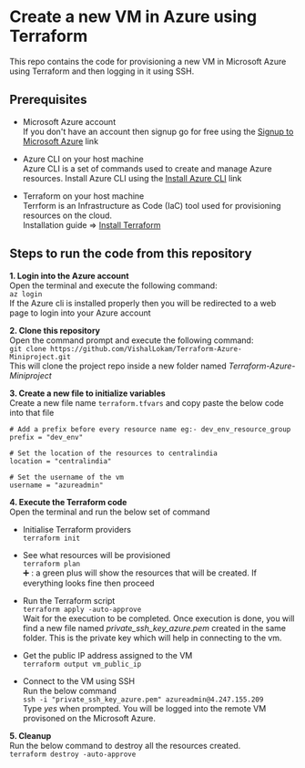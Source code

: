 # Create a new VM in Azure using Terraform
This repo contains the code for provisioning a new VM in Microsoft Azure using Terraform and then logging in it using SSH.

## Prerequisites
- Microsoft Azure account  
If you don't have an account then signup go for free using the [Signup to Microsoft Azure](https://azure.microsoft.com/en-in/free/open-source) link

- Azure CLI on your host machine  
Azure CLI is a set of commands used to create and manage Azure resources.
Install Azure CLI using the [Install Azure CLI](https://learn.microsoft.com/en-us/cli/azure/install-azure-cli) link  

- Terraform on your host machine  
Terrform is an Infrastructure as Code (IaC) tool used for provisioning resources on the cloud.  
Installation guide => [Install Terraform](https://developer.hashicorp.com/terraform/tutorials/aws-get-started/install-cli)


## Steps to run the code from this repository
__1. Login into the Azure account__  
Open the terminal and execute the following command:  
`az login`  
If the Azure cli is installed properly then you will be redirected to a web page to login into your Azure account

__2. Clone this repository__  
Open the command prompt and execute the following command:  
`git clone https://github.com/VishalLokam/Terraform-Azure-Miniproject.git`  
This will clone the project repo inside a new folder named *Terraform-Azure-Miniproject*

__3. Create a new file to initialize variables__  
Create a new file name `terraform.tfvars` and copy paste the below code into that file  
```
# Add a prefix before every resource name eg:- dev_env_resource_group
prefix = "dev_env"

# Set the location of the resources to centralindia
location = "centralindia"

# Set the username of the vm
username = "azureadmin"
```

__4. Execute the Terraform code__    
Open the terminal and run the below set of command  
- Initialise Terraform providers  
    `terraform init` 

- See what resources will be provisioned  
    `terraform plan`  
    	:heavy_plus_sign: : a green plus will show the resources that will be created. If everything looks fine then proceed  

- Run the Terraform script  
    `terraform apply -auto-approve`  
    Wait for the execution to be completed. Once execution is done, you will find a new file named *private_ssh_key_azure.pem* created in the same folder. This is the private key which will help in connecting to the vm.

- Get the public IP address assigned to the VM  
    `terraform output vm_public_ip`

- Connect to the VM using SSH  
    Run the below command  
    `ssh -i "private_ssh_key_azure.pem" azureadmin@4.247.155.209`  
    Type *yes* when prompted. You will be logged into the remote VM provisoned on the Microsoft Azure.

__5. Cleanup__  
Run the below command to destroy all the resources created.  
`terraform destroy -auto-approve`








